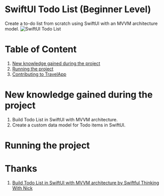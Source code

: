 # SwiftUI Todo List (Beginner Level) 
Create a to-do list from scratch using SwiftUI with an MVVM architecture model. 
![SwiftUI Todo List](url_de_l'image)

# Table of Content
1. [New knowledge gained during the project](#New-knowledge-gained-during-the-project)
2. [Running the project](#Running-the-project)
3. [Contributing to TravelApp](#Thanks)


# New knowledge gained during the project
1. Build Todo List in SwiftUI with MVVM architecture.
2. Create a custom data model for Todo items in SwiftUI.
   

# Running the project


# Thanks
1. [Build Todo List in SwiftUI with MVVM architecture by Swiftful Thinking With Nick]([https://codewithandrea.com/articles/flutter-project-structure/](https://www.youtube.com/watch?v=wEf1YS4vyW8&list=PLwvDm4VfkdpheGqemblOIA7v3oq0MS30i))
